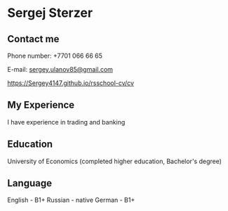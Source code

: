 # Sergej Sterzer

## Contact me
Phone number: +7701 066 66 65

E-mail: sergey.ulanov85@gmail.com

https://Sergey4147.github.io/rsschool-cv/cv

## My Experience
I have experience in trading and banking

## Education
University of Economics (completed higher education, Bachelor's degree)

## Language
English - B1+
Russian - native
German - B1+

